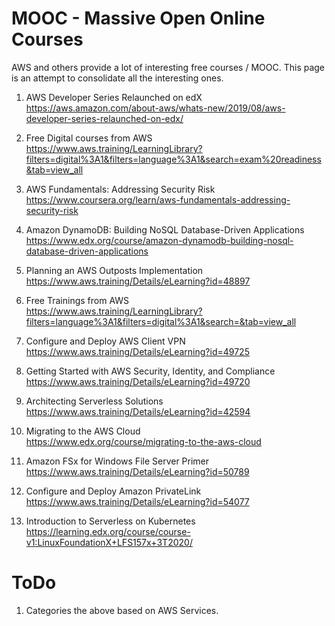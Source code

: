 # MOOC - Massive Open Online Courses

AWS and others provide a lot of interesting free courses / MOOC. This page is an attempt to consolidate all the interesting ones.

1. AWS Developer Series Relaunched on edX\
https://aws.amazon.com/about-aws/whats-new/2019/08/aws-developer-series-relaunched-on-edx/

1. Free Digital courses from AWS\
https://www.aws.training/LearningLibrary?filters=digital%3A1&filters=language%3A1&search=exam%20readiness&tab=view_all

1. AWS Fundamentals: Addressing Security Risk\
https://www.coursera.org/learn/aws-fundamentals-addressing-security-risk

1. Amazon DynamoDB: Building NoSQL Database-Driven Applications\
https://www.edx.org/course/amazon-dynamodb-building-nosql-database-driven-applications

1. Planning an AWS Outposts Implementation\
https://www.aws.training/Details/eLearning?id=48897

1. Free Trainings from AWS\
https://www.aws.training/LearningLibrary?filters=language%3A1&filters=digital%3A1&search=&tab=view_all

1. Configure and Deploy AWS Client VPN\
https://www.aws.training/Details/eLearning?id=49725

1. Getting Started with AWS Security, Identity, and Compliance\
https://www.aws.training/Details/eLearning?id=49720

1. Architecting Serverless Solutions\
https://www.aws.training/Details/eLearning?id=42594

1. Migrating to the AWS Cloud\
https://www.edx.org/course/migrating-to-the-aws-cloud

1. Amazon FSx for Windows File Server Primer\
https://www.aws.training/Details/eLearning?id=50789

1. Configure and Deploy Amazon PrivateLink\
https://www.aws.training/Details/eLearning?id=54077

1. Introduction to Serverless on Kubernetes\
https://learning.edx.org/course/course-v1:LinuxFoundationX+LFS157x+3T2020/

# ToDo

1. Categories the above based on AWS Services.